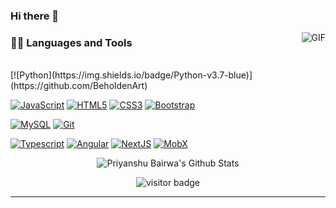 ### Hi there 👋

<!--
**BeholdenArt/BeholdenArt** is a ✨ _special_ ✨ repository because its `README.md` (this file) appears on your GitHub profile.

Here are some ideas to get you started:

- 🔭 I’m currently working on ...
- 🌱 I’m currently learning ...
- 👯 I’m looking to collaborate on ...
- 🤔 I’m looking for help with ...
- 💬 Ask me about ...
- 📫 How to reach me: ...
- 😄 Pronouns: ...
- ⚡ Fun fact: ...
-->
  <img align="right" alt="GIF" src="https://media.giphy.com/media/836HiJc7pgzy8iNXCn/giphy.gif" />
  
### 👨‍💻 Languages and Tools

<br />
[![Python](https://img.shields.io/badge/Python-v3.7-blue)](https://github.com/BeholdenArt) 

[![JavaScript](https://img.shields.io/badge/-JavaScript-black?style=flat&logo=javascript&link=https://github.com/BRdhanani)](https://github.com/BeholdenArt) 
[![HTML5](https://img.shields.io/badge/-HTML5-E34F26?style=flat&logo=html5&logoColor=white&link=https://github.com/BRdhanani)](https://github.com/BeholdenArt) 
[![CSS3](https://img.shields.io/badge/-CSS3-1572B6?style=flat&logo=css3&link=https://github.com/BRdhanani)](https://github.com/BeholdenArt) 
[![Bootstrap](https://img.shields.io/badge/-Bootstrap-563D7C?style=flat&logo=bootstrap&link=https://github.com/BRdhanani)](https://github.com/BeholdenArt) 

[![MySQL](https://img.shields.io/badge/-MySQL-black?style=flat&logo=mysql&link=https://github.com/BRdhanani)](https://github.com/BeholdenArt)
[![Git](https://img.shields.io/badge/-Git-black?style=flat&logo=git&link=https://github.com/BRdhanani)](https://github.com/BeholdenArt) 

[![Typescript](https://img.shields.io/badge/-TypeScript-white?style=flat&logo=typescript&link=https://github.com/BRdhanani)](https://github.com/BeholdenArt)
[![Angular](https://img.shields.io/badge/-Angular-red?style=flat&logo=angular&link=https://github.com/BRdhanani)](https://github.com/BeholdenArt) 
[![NextJS](https://img.shields.io/badge/-NextJS-black?style=flat&logo=nextjs&link=https://github.com/BRdhanani)](https://github.com/BeholdenArt)
[![MobX](https://img.shields.io/badge/-MobX-gray?style=flat&logo=mobx&link=https://github.com/BRdhanani)](https://gitlab.com/BeholdenArt) 

<p align='center'>
  <img align="center" src="https://github-readme-stats.vercel.app/api?username=BeholdenArt&show_icons=true&title_color=fff&icon_color=79ff97&text_color=efefef&bg_color=24292e" alt="Priyanshu Bairwa's Github Stats">
</p>

<p align='center'>
  <img src="https://visitor-badge.glitch.me/badge?page_id=BeholdenArt" alt="visitor badge"/>
</p>

-----
